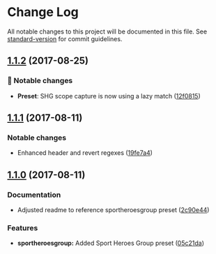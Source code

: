 # Change Log

All notable changes to this project will be documented in this file. See [standard-version](https://github.com/conventional-changelog/standard-version) for commit guidelines.

<a name="1.1.2"></a>
## [1.1.2](https://github.com/sportheroes/bk-conventional-recommended-bump/compare/1.1.1...1.1.2) (2017-08-25)


### 🔄 Notable changes

* **Preset**: SHG scope capture is now using a lazy match ([12f0815](https://github.com/sportheroes/bk-conventional-recommended-bump/commit/12f0815))



<a name="1.1.1"></a>
## [1.1.1](https://github.com/sportheroes/bk-ms-emails/releases/tag/1.1.1) (2017-08-11)

### Notable changes
* Enhanced header and revert regexes ([19fe7a4](https://github.com/sportheroes/bk-conventional-recommended-bump/commit/19fe7a4))

<a name="1.1.0"></a>
## [1.1.0](https://github.com/sportheroes/bk-ms-emails/releases/tag/1.1.0) (2017-08-11)

### Documentation

* Adjusted readme to reference sportheroesgroup preset ([2c90e44](https://github.com/sportheroes/bk-conventional-recommended-bump/commit/2c90e44))

### Features

* **sportheroesgroup:** Added Sport Heroes Group preset ([05c21da](https://github.com/sportheroes/bk-conventional-recommended-bump/commit/05c21da))